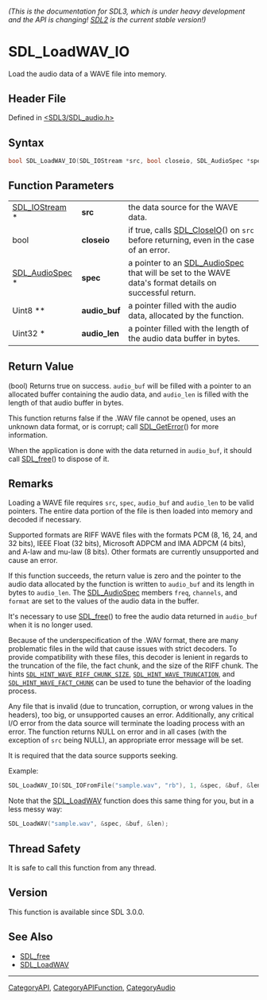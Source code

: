 ###### (This is the documentation for SDL3, which is under heavy development and the API is changing! [SDL2](https://wiki.libsdl.org/SDL2/) is the current stable version!)
# SDL_LoadWAV_IO

Load the audio data of a WAVE file into memory.

## Header File

Defined in [<SDL3/SDL_audio.h>](https://github.com/libsdl-org/SDL/blob/main/include/SDL3/SDL_audio.h)

## Syntax

```c
bool SDL_LoadWAV_IO(SDL_IOStream *src, bool closeio, SDL_AudioSpec *spec, Uint8 **audio_buf, Uint32 *audio_len);
```

## Function Parameters

|                                  |               |                                                                                                                         |
| -------------------------------- | ------------- | ----------------------------------------------------------------------------------------------------------------------- |
| [SDL_IOStream](SDL_IOStream) *   | **src**       | the data source for the WAVE data.                                                                                      |
| bool                             | **closeio**   | if true, calls [SDL_CloseIO](SDL_CloseIO)() on `src` before returning, even in the case of an error.                    |
| [SDL_AudioSpec](SDL_AudioSpec) * | **spec**      | a pointer to an [SDL_AudioSpec](SDL_AudioSpec) that will be set to the WAVE data's format details on successful return. |
| Uint8 **                         | **audio_buf** | a pointer filled with the audio data, allocated by the function.                                                        |
| Uint32 *                         | **audio_len** | a pointer filled with the length of the audio data buffer in bytes.                                                     |

## Return Value

(bool) Returns true on success. `audio_buf` will be filled with a pointer
to an allocated buffer containing the audio data, and `audio_len` is filled
with the length of that audio buffer in bytes.

This function returns false if the .WAV file cannot be opened, uses an
unknown data format, or is corrupt; call [SDL_GetError](SDL_GetError)() for
more information.

When the application is done with the data returned in `audio_buf`, it
should call [SDL_free](SDL_free)() to dispose of it.

## Remarks

Loading a WAVE file requires `src`, `spec`, `audio_buf` and `audio_len` to
be valid pointers. The entire data portion of the file is then loaded into
memory and decoded if necessary.

Supported formats are RIFF WAVE files with the formats PCM (8, 16, 24, and
32 bits), IEEE Float (32 bits), Microsoft ADPCM and IMA ADPCM (4 bits), and
A-law and mu-law (8 bits). Other formats are currently unsupported and
cause an error.

If this function succeeds, the return value is zero and the pointer to the
audio data allocated by the function is written to `audio_buf` and its
length in bytes to `audio_len`. The [SDL_AudioSpec](SDL_AudioSpec) members
`freq`, `channels`, and `format` are set to the values of the audio data in
the buffer.

It's necessary to use [SDL_free](SDL_free)() to free the audio data
returned in `audio_buf` when it is no longer used.

Because of the underspecification of the .WAV format, there are many
problematic files in the wild that cause issues with strict decoders. To
provide compatibility with these files, this decoder is lenient in regards
to the truncation of the file, the fact chunk, and the size of the RIFF
chunk. The hints
[`SDL_HINT_WAVE_RIFF_CHUNK_SIZE`](SDL_HINT_WAVE_RIFF_CHUNK_SIZE),
[`SDL_HINT_WAVE_TRUNCATION`](SDL_HINT_WAVE_TRUNCATION), and
[`SDL_HINT_WAVE_FACT_CHUNK`](SDL_HINT_WAVE_FACT_CHUNK) can be used to tune
the behavior of the loading process.

Any file that is invalid (due to truncation, corruption, or wrong values in
the headers), too big, or unsupported causes an error. Additionally, any
critical I/O error from the data source will terminate the loading process
with an error. The function returns NULL on error and in all cases (with
the exception of `src` being NULL), an appropriate error message will be
set.

It is required that the data source supports seeking.

Example:

```c
SDL_LoadWAV_IO(SDL_IOFromFile("sample.wav", "rb"), 1, &spec, &buf, &len);
```

Note that the [SDL_LoadWAV](SDL_LoadWAV) function does this same thing for
you, but in a less messy way:

```c
SDL_LoadWAV("sample.wav", &spec, &buf, &len);
```

## Thread Safety

It is safe to call this function from any thread.

## Version

This function is available since SDL 3.0.0.

## See Also

- [SDL_free](SDL_free)
- [SDL_LoadWAV](SDL_LoadWAV)

----
[CategoryAPI](CategoryAPI), [CategoryAPIFunction](CategoryAPIFunction), [CategoryAudio](CategoryAudio)

